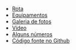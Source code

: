 
<footer>

- [Rota](https://drive.google.com/open?id=1_JDlbahMjzcIFIkYdwVplNBTrXXGvek3&usp=sharing)<br>
- [Equipamentos](https://darenhart.github.io/patagonia-trip/#/gear)<br>
- [Galeria de fotos](https://darenhart.github.io/patagonia-trip/#/gallery)<br>
- [Vídeo](https://www.youtube.com/watch?v=MPgr4FjIZF8)<br>
- [Alguns números](https://docs.google.com/spreadsheets/d/1h_DqRs4x_f9nJ4AM-QcrCmykR1IXHAM8ZEvonXcv-Zw/edit#gid=1891380202)<br>
- [Código fonte no Github](https://github.com/darenhart/patagonia-journal)<br>

</footer>
